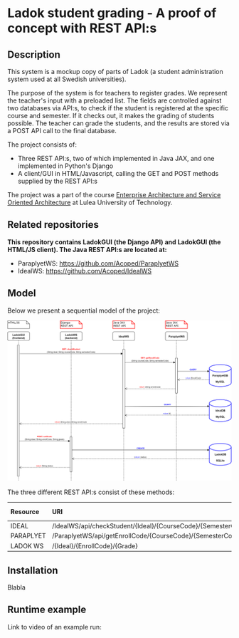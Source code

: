 # Ladok student grading - A proof of concept with REST API:s

## Description

This system is a mockup copy of parts of Ladok (a student administration system used at all Swedish universities). 

The purpose of the system is for teachers to register grades. We represent the teacher's input with a preloaded list. The fields are controlled against two databases via API:s, to check if the student is registered at the specific course and semester. If it checks out, it makes the grading of students possible. The teacher can grade the students, and the results are stored via a POST API call to the final database.

The project consists of:

- Three REST API:s, two of which implemented in Java JAX, and one implemented in Python's Django
- A client/GUI in HTML/Javascript, calling the GET and POST methods supplied by the REST API:s

The project was a part of the course [Enterprise Architecture and Service Oriented Architecture](https://www.ltu.se/edu/course/D00/D0031N/D0031N-Enterprise-Architecture-och-SOA-1.67754) at Lulea University of Technology.

## Related repositories

**This repository contains LadokGUI (the Django API) and LadokGUI (the HTML/JS client). The Java REST API:s are located at:**

- ParaplyetWS: https://github.com/Acoped/ParaplyetWS
- IdealWS: https://github.com/Acoped/IdealWS

## Model

Below we present a sequential model of the project:

![Sequential Model](/docs/Sequential_model.png "Sequential Model")

The three different REST API:s consist of these methods:

| Resource | URI | HTTP method | Method |
| :--- | :--- | :--- | :--- |
| IDEAL | /IdealWS/api/checkStudent/{Ideal}/{CourseCode}/{SemesterCode} | GET | checkStudent |
| PARAPLYET | /ParaplyetWS/api/getEnrollCode/{CourseCode}/{SemesterCode} | GET | getEnrollCode |
| LADOK WS | /{Ideal}/{EnrollCode}/{Grade} | POST | setGrade |

## Installation

Blabla

## Runtime example

Link to video of an example run: